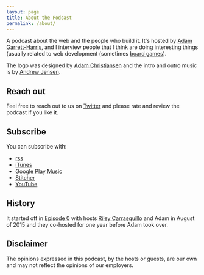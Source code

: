 ```yaml
---
layout: page
title: About the Podcast
permalink: /about/
---
```


A podcast about the web and the people who build it. It's hosted by [Adam Garrett-Harris](https://twitter.com/agarrharr), and I interview people that I think are doing interesting things (usually related to web development (sometimes [board games](http://www.weboftomorrowpodcast.com/35)).

The logo was designed by [Adam Christiansen](https://dribbble.com/shots/3294944-Web-Of-Tomorrow) and the intro and outro music is by [Andrew Jensen](https://github.com/andrewjensen).

## Reach out

Feel free to reach out to us on [Twitter](https://twitter.com/weboftomorrowfm) and please rate and review the podcast if you like it.

## Subscribe

You can subscribe with:

- [rss](http://www.weboftomorrowpodcast.com/feed.rss)
- [iTunes](https://itunes.apple.com/us/podcast/web-of-tomorrow/id1033636563)
- [Google Play Music](https://goo.gl/app/playmusic?ibi=com.google.PlayMusic&isi=691797987&ius=googleplaymusic&link=https://play.google.com/music/m/Iiner35ag2pcyhsp6zy3myk5z6e?t%3DWeb_of_Tomorrow)
- [Stitcher](http://www.stitcher.com/podcast/adam-harris/web-of-tomorrow)
- [YouTube](https://www.youtube.com/channel/UCXzAn1N1xGxRmw_p_sPPBMA)

## History

It started off in [Episode 0](http://www.weboftomorrowpodcast.com/0) with hosts [Riley Carrasquillo](https://twitter.com/portoreekan) and Adam in August of 2015 and they co-hosted for one year before Adam took over.
## Disclaimer

The opinions expressed in this podcast, by the hosts or guests, are our own and may not reflect the opinions of our employers.
